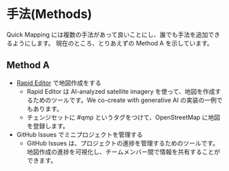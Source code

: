 # 手法(Methods)
Quick Mapping には複数の手法があって良いことにし、誰でも手法を追加できるようにします。
現在のところ、とりあえずの Method A を示しています。

## Method A
- [Rapid Editor](https://rapideditor.org/) で地図作成をする
  - Rapid Editor は AI-analyzed satellite imagery を使って、地図を作成するためのツールです。We co-create with generative AI の実装の一例でもあります。
  - チェンジセットに #qmp というタグをつけて、OpenStreetMap に地図を登録します。
- GitHub Issues でミニプロジェクトを管理する
  - GitHub Issues は、プロジェクトの進捗を管理するためのツールです。地図作成の進捗を可視化し、チームメンバー間で情報を共有することができます。